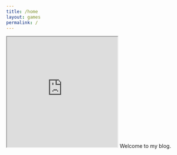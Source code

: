 ```yaml
---
title: /home
layout: games
permalink: /
---
```


<!-- <img src="favicon.ico"> -->
<iframe src="https://editor.p5js.org/Plotkine/present/kmFef9ExW" width="300px" height="300px" frameBorder="1" title="gameOfLife"></iframe>
<!-- <br>-->
Welcome to my blog.

